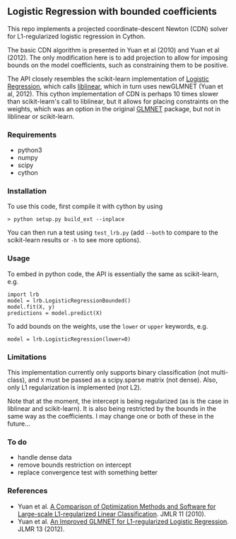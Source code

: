## Logistic Regression with bounded coefficients

This repo implements a projected coordinate-descent Newton (CDN) solver for L1-regularized logistic regression in Cython. 

The basic CDN algorithm is presented in Yuan et al (2010) and Yuan et al (2012). The only modification here is to add projection to allow for imposing bounds on the model coefficients, such as constraining them to be positive. 

The API closely resembles the scikit-learn implementation of [Logistic Regression](http://scikit-learn.org/stable/modules/generated/sklearn.linear_model.LogisticRegression.html), which calls [liblinear](https://www.csie.ntu.edu.tw/~cjlin/liblinear/), which in turn uses newGLMNET (Yuan et al, 2012). This cython implementation of CDN is perhaps 10 times slower than scikit-learn's call to liblinear, but it allows for placing constraints on the weights, which was an option in the original [GLMNET](https://web.stanford.edu/~hastie/glmnet/glmnet_alpha.html) package, but not in liblinear or scikit-learn. 

### Requirements

* python3
* numpy
* scipy 
* cython

### Installation

To use this code, first compile it with cython by using

`> python setup.py build_ext --inplace`

You can then run a test using `test_lrb.py` (add `--both` to compare to the scikit-learn results or `-h` to see more options).

### Usage

To embed in python code, the API is essentially the same as scikit-learn, e.g.

```
import lrb
model = lrb.LogisticRegressionBounded()
model.fit(X, y)
predictions = model.predict(X)
```

To add bounds on the weights, use the `lower` or `upper` keywords, e.g.

```
model = lrb.LogisticRegression(lower=0)
```

### Limitations

This implementation currently only supports binary classification (not multi-class), and `X` must be passed as a scipy.sparse matrix (not dense). Also, only L1 regularization is implemented (not L2).

Note that at the moment, the intercept is being regularized (as is the case in liblinear and scikit-learn). It is also being restricted by the bounds in the same way as the coefficients. I may change one or both of these in the future...

### To do

* handle dense data
* remove bounds restriction on intercept
* replace convergence test with something better

### References


* Yuan et al. [A Comparison of Optimization Methods and Software for
Large-scale L1-regularized Linear Classification](http://www.csie.ntu.edu.tw/~cjlin/papers/l1.pdf). JMLR 11 (2010).
* Yuan et al. [An Improved GLMNET for L1-regularized Logistic
Regression](https://www.csie.ntu.edu.tw/~cjlin/papers/l1_glmnet/long-glmnet.pdf). JLMR 13 (2012).
